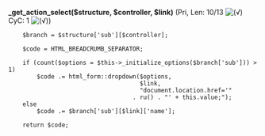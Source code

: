 **_get_action_select($structure, $controller, $link)** (Pri, Len: 10/13 ![(&radic;)](https://raw.github.com/TheB3Rt0z/schrimp/master/.inc/img/icon_16x16_green_ok.png "") CyC: 1 ![(&radic;)](https://raw.github.com/TheB3Rt0z/schrimp/master/.inc/img/icon_16x16_green_ok.png ""))  
  
        $branch = $structure['sub'][$controller];

        $code = HTML_BREADCRUMB_SEPARATOR;

        if (count($options = $this->_initialize_options($branch['sub'])) > 1)
            $code .= html_form::dropdown($options,
                                         $link,
                                         "document.location.href='"
                                       . ru() . "' + this.value;");
        else
            $code .= $branch['sub'][$link]['name'];

        return $code;
